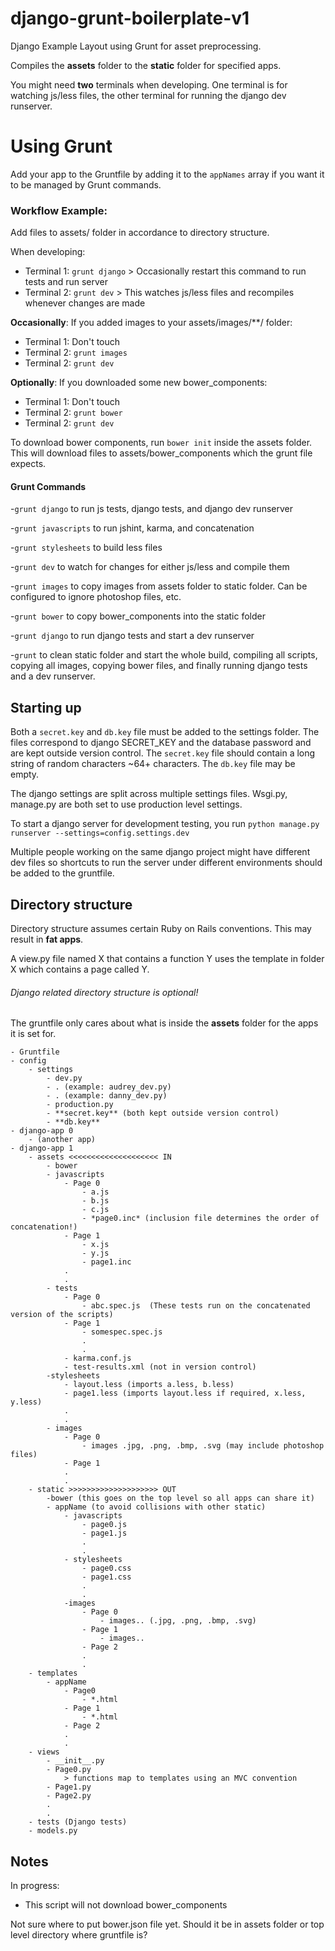 django-grunt-boilerplate-v1
===========================

Django Example Layout using Grunt for asset preprocessing.
    
Compiles the **assets** folder to the **static** folder for specified apps. 

You might need **two** terminals when developing. One terminal is for watching js/less files,
the other terminal for running the django dev runserver.


Using Grunt
============

Add your app to the Gruntfile by adding it to the `appNames` array if you want it to be managed by Grunt commands.

### Workflow Example:

Add files to assets/ folder in accordance to directory structure.

When developing:
- Terminal 1: `grunt django`  > Occasionally restart this command to run tests and run server
- Terminal 2: `grunt dev`  > This watches js/less files and recompiles whenever changes are made

**Occasionally**:
If you added images to your assets/images/**/ folder:
- Terminal 1: Don't touch
- Terminal 2: `grunt images` 
- Terminal 2: `grunt dev`

**Optionally**:
If you downloaded some new bower_components:
- Terminal 1: Don't touch
- Terminal 2: `grunt bower`
- Terminal 2: `grunt dev`

To download bower components, run `bower init` inside the assets folder. This will download
files to assets/bower_components which the grunt file expects.


#### Grunt Commands

-`grunt django` to run js tests, django tests, and django dev runserver                    

-`grunt javascripts` to run jshint, karma, and concatenation

-`grunt stylesheets` to build less files

-`grunt dev` to watch for changes for either js/less and compile them 

-`grunt images` to copy images from assets folder to static folder. Can be configured to ignore photoshop files, etc.

-`grunt bower` to copy bower_components into the static folder

-`grunt django` to run django tests and start a dev runserver

-`grunt` to clean static folder and start the whole build, compiling all scripts, copying
all images, copying bower files, and finally running django tests and a dev runserver.


Starting up
-------------

Both a `secret.key` and `db.key` file must be added to the settings folder. The files correspond
to django SECRET_KEY and the database password and are kept outside version control. The `secret.key` file should contain a long string of random characters ~64+ characters. The `db.key` file may be empty.

The django settings are split across multiple settings files.
Wsgi.py, manage.py are both set to use production level settings.

To start a django server for development testing, you run
`python manage.py runserver --settings=config.settings.dev`

Multiple people working on the same django project might have different dev files so shortcuts to run the server under different environments should be added to the gruntfile.


Directory structure
--------------------

Directory structure assumes certain Ruby on Rails conventions. This may result in **fat apps**. 

A view.py file named X that contains a function Y uses the template in folder X which contains a page called Y.

###### Django related directory structure is optional!

The gruntfile only cares about what is inside the **assets** folder for the apps it is set for.


```
- Gruntfile
- config
    - settings
        - dev.py 
        - . (example: audrey_dev.py)
        - . (example: danny_dev.py)
        - production.py
        - **secret.key** (both kept outside version control)
        - **db.key**
- django-app 0
    - (another app)
- django-app 1
    - assets <<<<<<<<<<<<<<<<<<<< IN 
        - bower
        - javascripts
            - Page 0
                - a.js
                - b.js
                - c.js
                - *page0.inc* (inclusion file determines the order of concatenation!)
            - Page 1
                - x.js
                - y.js
                - page1.inc
            .
            .
        - tests
            - Page 0
                - abc.spec.js  (These tests run on the concatenated version of the scripts)
            - Page 1
                - somespec.spec.js
                .
                .
            - karma.conf.js
            - test-results.xml (not in version control)
        -stylesheets
            - layout.less (imports a.less, b.less)            
            - page1.less (imports layout.less if required, x.less, y.less)
            .
            .
        - images
            - Page 0
                - images .jpg, .png, .bmp, .svg (may include photoshop files)
            - Page 1
            .
            .
    - static >>>>>>>>>>>>>>>>>>>> OUT
        -bower (this goes on the top level so all apps can share it)
        - appName (to avoid collisions with other static)
            - javascripts
                - page0.js 
                - page1.js
                .
                .
            - stylesheets
                - page0.css
                - page1.css
                .
                .
            -images
                - Page 0 
                    - images.. (.jpg, .png, .bmp, .svg)
                - Page 1
                    - images..
                - Page 2
                .
                .
    - templates
        - appName
            - Page0
                - *.html
            - Page 1
                - *.html
            - Page 2
            .
            .
    - views
        - __init__.py
        - Page0.py 
            > functions map to templates using an MVC convention
        - Page1.py
        - Page2.py
        .
        .
    - tests (Django tests)
    - models.py
```




Notes
--------------
In progress: 

- This script will not download bower_components

Not sure where to put bower.json file yet. Should it be in assets folder or top
level directory where gruntfile is?
